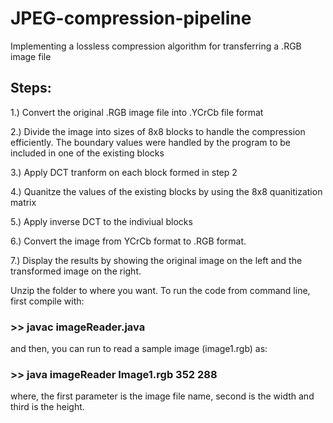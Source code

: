 # JPEG-compression-pipeline
Implementing a lossless compression algorithm for transferring a .RGB image file

## Steps:

1.) Convert the original .RGB image file into .YCrCb file format

2.) Divide the image into sizes of 8x8 blocks to handle the compression efficiently. The boundary values were handled by the program to be included in one of the existing blocks

3.) Apply DCT tranform on each block formed in step 2

4.) Quanitze the values of the existing blocks by using the 8x8 quanitization matrix

5.) Apply inverse DCT to the indiviual blocks 

6.) Convert the image from YCrCb format to .RGB format.

7.) Display the results by showing the original image on the left and the transformed image on the right.

Unzip the folder to where you want.
To run the code from command line, first compile with:

### >> javac imageReader.java

and then, you can run to read a sample image (image1.rgb) as:

### >> java imageReader Image1.rgb 352 288

where, the first parameter is the image file name, second is the width and third is the height.
